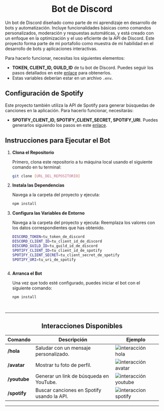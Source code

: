 <div align="center">

# **Bot de Discord**

</div>

<div >
  
Un bot de Discord diseñado como parte de mi aprendizaje en desarrollo de bots y automatización. Incluye funcionalidades básicas como comandos personalizados, moderación y respuestas automáticas, y está creado con un enfoque en la optimización y el uso eficiente de la API de Discord. Este proyecto forma parte de mi portafolio como muestra de mi habilidad en el desarrollo de bots y aplicaciones interactivas.

</div>

<div>

Para hacerlo funcionar, necesitas los siguientes elementos:

- **TOKEN, CLIENT_ID, GUILD_ID** de tu bot de Discord. Puedes seguir los pasos detallados en este [enlace](https://discord.com/developers/docs/quick-start/getting-started) para obtenerlos.
- Estas variables deberían estar en un archivo `.env`.

## Configuración de Spotify

Este proyecto también utiliza la API de Spotify para generar búsquedas de canciones en la aplicación. Para hacerlo funcionar, necesitarás:

- **SPOTIFY_CLIENT_ID, SPOTIFY_CLIENT_SECRET, SPOTIFY_URI**. Puedes generarlos siguiendo los pasos en este [enlace](https://developer.spotify.com/dashboard).

## Instrucciones para Ejecutar el Bot

1. **Clona el Repositorio**

   Primero, clona este repositorio a tu máquina local usando el siguiente comando en tu terminal:

   ```bash
   git clone [URL_DEL_REPOSITORIO]


2. **Instala las Dependencias**

   Navega a la carpeta del proyecto y ejecuta:

   ```bash
   npm install

3. **Configura las Variables de Entorno**

   Navega a la carpeta del proyecto y ejecuta:
   Reemplaza los valores con los datos correspondientes que has obtenido.

   ```bash
   DISCORD_TOKEN=tu_token_de_discord
   DISCORD_CLIENT_ID=tu_client_id_de_discord
   DISCORD_GUILD_ID=tu_guild_id_de_discord
   SPOTIFY_CLIENT_ID=tu_client_id_de_spotify
   SPOTIFY_CLIENT_SECRET=tu_client_secret_de_spotify
   SPOTIFY_URI=tu_uri_de_spotify
  
4. **Arranca el Bot**

   Una vez que todo esté configurado, puedes iniciar el bot con el siguiente comando:
   ```bash
   npm install

  
</div>

---

<div align="center">

## Interacciones Disponibles

| Comando            | Descripción                                         | Ejemplo                                                    |
|--------------------|-----------------------------------------------------|------------------------------------------------------------|
| **/hola**          | Saludar con un mensaje personalizado.               | ![interacción hola](https://github.com/user-attachments/assets/54fc1088-9bb7-4ecf-9014-47c15bea468e) |
| **/avatar**        | Mostrar tu foto de perfil.                          | ![interacción avatar](https://github.com/user-attachments/assets/b61a299b-b969-4634-9339-35f6972e7354) |
| **/youtube**       | Generar un link de búsqueda en YouTube.             | ![interacción youtube](https://github.com/user-attachments/assets/c65f0e1f-5e7f-4396-b876-37ae8f4cd10c) |
| **/spotify**       | Buscar canciones en Spotify usando la API.          | ![interaccion spotify](https://github.com/user-attachments/assets/a6a44005-8b3a-4e58-996c-9936523e68c9) |


</div>

---
